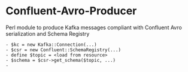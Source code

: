 # Confluent-Avro-Producer
Perl module to produce Kafka messages compliant with Confluent Avro serialization and Schema Registry

	
	- $kc = new Kafka::Connection(...)
	- $csr = new Confluent::SchemaRegistry(...)
	- define $topic = <load from resource>
	- $schema = $csr->get_schema($topic, ...)
	- 
	
